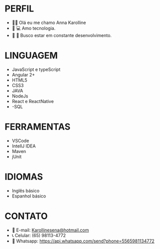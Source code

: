 # PERFIL

- :woman_technologist: Olá eu me chamo Anna Karolline
- :heartbeat: 	:computer: Amo tecnologia.
- :briefcase: :mag_right:	 Busco estar em constante desenvolvimento.  


# LINGUAGEM 	

- JavaScript e typeScript
- Angular 2+
- HTML5
- CSS3
- JAVA
- NodeJs
- React e ReactNative
- -SQL

# FERRAMENTAS

- VSCode
- IntellJ IDEA
- Maven 
- jUnit 

# IDIOMAS 

- Inglês básico
- Espanhol básico 

# CONTATO

- :e-mail: E-mail: Karollinesena@hotmail.com 
- :telephone_receiver: Celular: (65) 98113-4772
- :iphone: Whatsapp: https://api.whatsapp.com/send?phone=5565981134772
